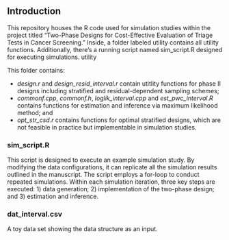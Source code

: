 ## Introduction
This repository houses the R code used for simulation studies within the project titled “Two-Phase Designs for Cost-Effective Evaluation of Triage Tests in Cancer Screening.” Inside, a folder labeled utility contains all utility functions. Additionally, there’s a running script named sim_script.R designed for executing simulations.
utility

This folder contains:
-	*design.r* and *design_resid_interval.r* contain utitlity functions for phase II designs including stratified and residual-dependent sampling schemes;
-	*commonf.cpp*, *commonf.h*, *loglik_interval.cpp* and *est_pwc_interval.R* contains functions for estimation and inference via maximum likelihood method; and
-	*opt_str_csd.r* contains functions for optimal stratified designs, which are not feasible in practice but implementable in simulation studies.
  
### sim_script.R
This script is designed to execute an example simulation study. By modifying the data configurations, it can replicate all the simulation results outlined in the manuscript. The script employs a for-loop to conduct repeated simulations. Within each simulation iteration, three key steps are executed: 1) data generation; 2) implementation of the two-phase design; and 3) estimation and inference.

### dat_interval.csv
A toy data set showing the data structure as an input. 
